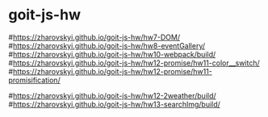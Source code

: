 # goit-js-hw




#https://zharovskyi.github.io/goit-js-hw/hw7-DOM/
#https://zharovskyi.github.io/goit-js-hw/hw8-eventGallery/
#https://zharovskyi.github.io/goit-js-hw/hw10-webpack/build/
#https://zharovskyi.github.io/goit-js-hw/hw12-promise/hw11-color__switch/
#https://zharovskyi.github.io/goit-js-hw/hw12-promise/hw11-promisification/


#https://zharovskyi.github.io/goit-js-hw/hw12-2weather/build/
#https://zharovskyi.github.io/goit-js-hw/hw13-searchImg/build/
